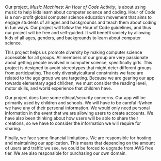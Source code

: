 Our project, _Music Machines: An Hour of Code Activity_, is about using music to help kids learn about computer science and coding. Hour of Code is a non-profit global computer science education movement that aims to engage students of all ages and backgrounds and teach them about coding in fun ways. Our project will follow the Hour of Code guidelines, and thus our project will be free and self-guided. It will benefit society by allowing kids of all ages, genders, and backgrounds to learn about computer science. 

This project helps us promote diversity by making computer science accessible for all groups. All members of our group are very passionate about getting people involved in computer science, specifically girls. This project is designed to avoid stereotypes that might deter different groups from participating. The only diversity/cultural constraints we face are related to the age group we are targeting. Because we are gearing our app towards elementary aged children, we must consider the reading level, motor skills, and world experience that children have. 

Our project does face some ethical/security concerns. Our app will be primarily used by children and schools. We will have to be careful if/when we have any of their personal information. We would only need personal information in the event that we are allowing users to create accounts. We have also been thinking about how users will be able to share their creations, so we have to consider the information we will require for sharing. 

Finally, we face some financial limitations. We are responsible for hosting and maintaining our application. This means that depending on the amount of users and traffic we see, we could be forced to upgrade from AWS free tier. We are also responsible for purchasing our own domain. 